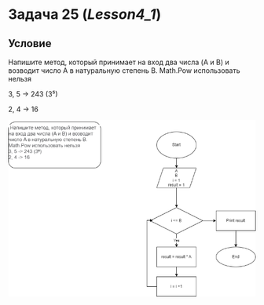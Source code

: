 # Задача 25  (*Lesson4_1*)
## Условие ##
 Напишите метод, который принимает на вход два числа (A и B) и возводит число A в натуральную степень B.
Math.Pow использовать нельзя 

3, 5 -> 243 (3⁵)

2, 4 -> 16

![diagram](Задача25.png)
